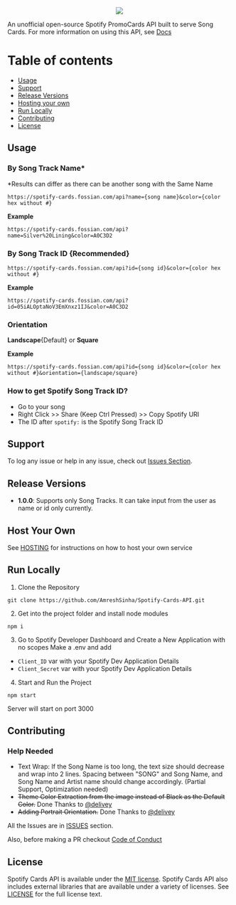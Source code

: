 <p align="center">
<img src="https://spotify-cards.fossian.com/api?id=05iALOptaNoV3EmXnxz1IJ&color=A0C3D2" />
</p>

An unofficial open-source Spotify PromoCards API built to serve Song Cards. For more information on using this API, see <a href="https://spotify-cards.fossian.com/">Docs</a>

# Table of contents

- [Usage](#usage)
- [Support](#support)
- [Release Versions](#release-versions)
- [Hosting your own](#host-your-own)
- [Run Locally](#run-locally)
- [Contributing](#contributing)
- [License](#license)

## Usage

### By Song Track Name\*

\*Results can differ as there can be another song with the Same Name

```
https://spotify-cards.fossian.com/api?name={song name}&color={color hex without #}
```

**Example**

```
https://spotify-cards.fossian.com/api?name=Silver%20Lining&color=A0C3D2
```

### By Song Track ID {Recommended}

```
https://spotify-cards.fossian.com/api?id={song id}&color={color hex without #}
```

**Example**

```
https://spotify-cards.fossian.com/api?id=05iALOptaNoV3EmXnxz1IJ&color=A0C3D2
```

### Orientation

**Landscape**{Default} or **Square**

**Example**

```
https://spotify-cards.fossian.com/api?id={song id}&color={color hex without #}&orientation={landscape/square}
```

### How to get Spotify Song Track ID?

- Go to your song
- Right Click >> Share (Keep Ctrl Pressed) >> Copy Spotify URI
- The ID after `spotify:` is the Spotify Song Track ID

## Support

To log any issue or help in any issue, check out
[Issues Section](https://github.com/AmreshSinha/Spotify-Cards-API/issues).

## Release Versions

- **1.0.0**: Supports only Song Tracks. It can take input from the user as name or id only currently.

## Host Your Own

See [HOSTING](https://github.com/AmreshSinha/Spotify-Cards-API/blob/master/HOSTING.md) for instructions on how to host your own service

## Run Locally

1. Clone the Repository

```
git clone https://github.com/AmreshSinha/Spotify-Cards-API.git
```

2. Get into the project folder and install node modules

```
npm i
```

3. Go to Spotify Developer Dashboard and Create a New Application with no scopes
   Make a .env and add

- `Client_ID` var with your Spotify Dev Application Details
- `Client_Secret` var with your Spotify Dev Application Details

4. Start and Run the Project

```
npm start
```

Server will start on port 3000

## Contributing

### Help Needed

- Text Wrap: If the Song Name is too long, the text size should decrease and wrap into 2 lines. Spacing between "SONG" and Song Name, and Song Name and Artist name should change accordingly. (Partial Support, Optimization needed)
- <strike>Theme Color Extraction from the image instead of Black as the Default Color.</strike> Done Thanks to <a href="https://github.com/delivey">@delivey</a>
- <strike>Adding Portrait Orientation.</strike> Done Thanks to <a href="https://github.com/delivey">@delivey</a>

All the Issues are in <a href="https://github.com/AmreshSinha/Spotify-Cards-API/issues">ISSUES</a> section.

Also, before making a PR checkout <a href="https://github.com/AmreshSinha/Spotify-Cards-API/blob/master/CODE_OF_CONDUCT.md">Code of Conduct</a>

## License

Spotify Cards API is available under the
[MIT license](https://opensource.org/licenses/MIT). Spotify Cards API also includes external libraries that are available under a variety of licenses. See [LICENSE](https://github.com/AmreshSinha/Spotify-Cards-API/blob/master/LICENSE) for the full license text.
